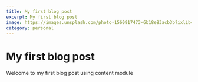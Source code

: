 ```yaml
---
title: My first blog post
excerpt: My first blog post
image: https://images.unsplash.com/photo-1560917473-6b18e83acb3b?ixlib=rb-1.2.1&ixid=eyJhcHBfaWQiOjEyMDd9&auto=format&fit=crop&w=500&q=80
category: personal
---
```


# My first blog post

Welcome to my first blog post using content module